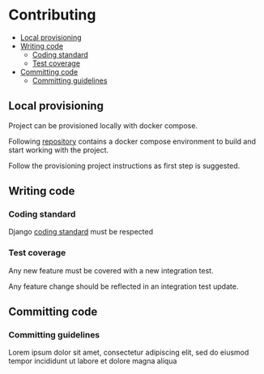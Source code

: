 # Contributing
* [Local provisioning](#local-provisioning)
* [Writing code](#writing-code)
  * [Coding standard](#coding-standard)
  * [Test coverage](#test-coverage)
* [Committing code](#committing-code)
  * [Committing guidelines](#committing-guidelines)

## Local provisioning

Project can be provisioned locally with docker compose.

Following [repository](https://github.com/Multidialogo/teambuilding-app-provisioning) contains a docker compose environment to build and start working with the project.

Follow the provisioning project instructions as first step is suggested.

## Writing code

### Coding standard

Django [coding standard](https://docs.djangoproject.com/en/dev/internals/contributing/writing-code/coding-style/) must be respected

### Test coverage

Any new feature must be covered with a new integration test.

Any feature change should be reflected in an integration test update.

## Committing code

### Committing guidelines

Lorem ipsum dolor sit amet, consectetur adipiscing elit, sed do eiusmod tempor incididunt ut labore et dolore magna aliqua

